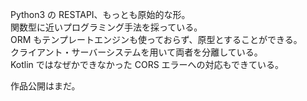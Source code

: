 Python3 の RESTAPI、もっとも原始的な形。<br>
関数型に近いプログラミング手法を採っている。<br>
ORM もテンプレートエンジンも使っておらず、原型とすることができる。<br>
クライアント・サーバーシステムを用いて両者を分離している。<br>
Kotlin ではなぜかできなかった CORS エラーへの対応もできている。<br>

作品公開はまだ。
